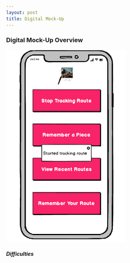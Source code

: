 ```yaml
---
layout: post
title: Digital Mock-Up
---
```


### Digital Mock-Up Overview

![](/img/dm1.png)

##### Difficulties

